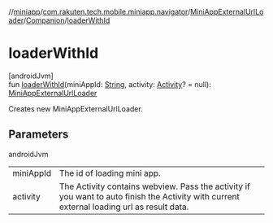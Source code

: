 //[miniapp](../../../../index.md)/[com.rakuten.tech.mobile.miniapp.navigator](../../index.md)/[MiniAppExternalUrlLoader](../index.md)/[Companion](index.md)/[loaderWithId](loader-with-id.md)

# loaderWithId

[androidJvm]\
fun [loaderWithId](loader-with-id.md)(miniAppId: [String](https://kotlinlang.org/api/latest/jvm/stdlib/kotlin/-string/index.html), activity: [Activity](https://developer.android.com/reference/kotlin/android/app/Activity.html)? = null): [MiniAppExternalUrlLoader](../index.md)

Creates new MiniAppExternalUrlLoader.

## Parameters

androidJvm

| | |
|---|---|
| miniAppId | The id of loading mini app. |
| activity | The Activity contains webview. Pass the activity if you want to auto finish the Activity with current external loading url as result data. |
